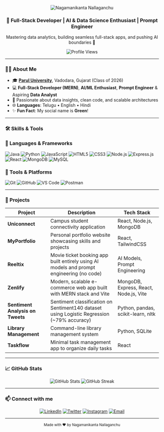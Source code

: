 <!-- Header with waving animation -->
<div align="center">
  <img src="https://capsule-render.vercel.app/api?type=waving&color=gradient&height=150&section=header&text=Nagamanikanta%20Nallaganchu&fontSize=60&animation=fadeIn" alt="Nagamanikanta Nallaganchu" />
  <h3>🚀 Full-Stack Developer | AI & Data Science Enthusiast | Prompt Engineer</h3>
  <p>Mastering data analytics, building seamless full-stack apps, and pushing AI boundaries 🤖</p>
  <img src="https://komarev.com/ghpvc/?username=NagamanikantaNallaganchu&color=blue" alt="Profile Views" />
</div>

---

### 👨‍💻 About Me

- 🎓 **[Parul University](https://www.paruluniversity.ac.in/)**, Vadodara, Gujarat (Class of 2026)
- 💻 **Full-Stack Developer (MERN)**, **AI/ML Enthusiast**, **Prompt Engineer** & Aspiring **Data Analyst**
- 🧠 Passionate about data insights, clean code, and scalable architectures
- 🌐 **Languages**: Telugu • English • Hindi
- ✨ **Fun Fact**: My social name is **Green**!

---

### 🛠️ Skills & Tools

### 🧩 Languages & Frameworks
![Java](https://img.shields.io/badge/Java-F89820?style=for-the-badge&logo=java&logoColor=white)
![Python](https://img.shields.io/badge/Python-3776AB?style=for-the-badge&logo=python&logoColor=white)
![JavaScript](https://img.shields.io/badge/JavaScript-F7DF1E?style=for-the-badge&logo=javascript&logoColor=black)
![HTML5](https://img.shields.io/badge/HTML5-E34F26?style=for-the-badge&logo=html5&logoColor=white)
![CSS3](https://img.shields.io/badge/CSS3-1572B6?style=for-the-badge&logo=css3&logoColor=white)
![Node.js](https://img.shields.io/badge/Node.js-339933?style=for-the-badge&logo=nodedotjs&logoColor=white)
![Express.js](https://img.shields.io/badge/Express.js-000000?style=for-the-badge&logo=express&logoColor=white)
![React](https://img.shields.io/badge/React-61DAFB?style=for-the-badge&logo=react&logoColor=black)
![MongoDB](https://img.shields.io/badge/MongoDB-47A248?style=for-the-badge&logo=mongodb&logoColor=white)
![MySQL](https://img.shields.io/badge/MySQL-4479A1?style=for-the-badge&logo=mysql&logoColor=white)

### 🧰 Tools & Platforms
![Git](https://img.shields.io/badge/Git-F05032?style=for-the-badge&logo=git&logoColor=white)
![GitHub](https://img.shields.io/badge/GitHub-181717?style=for-the-badge&logo=github&logoColor=white)
![VS Code](https://img.shields.io/badge/VS%20Code-007ACC?style=for-the-badge&logo=visualstudiocode&logoColor=white)
![Postman](https://img.shields.io/badge/Postman-FF6C37?style=for-the-badge&logo=postman&logoColor=white)

---

### 🚀 Projects

| Project           | Description                                                                                                  | Tech Stack                         |
|-------------------|--------------------------------------------------------------------------------------------------------------|----------------------------------|
| **Uniconnect**    | Campus student connectivity application                                                                     | React, Node.js, MongoDB          |
| **MyPortfolio**   | Personal portfolio website showcasing skills and projects                                                    | React, TailwindCSS               |
| **Reeltix**       | Movie ticket booking app built entirely using AI models and prompt engineering (no code)                     | AI Models, Prompt Engineering    |
| **Zenlify**       | Modern, scalable e-commerce web app built with MERN stack and Vite                                          | MongoDB, Express, React, Node.js, Vite |
| **Sentiment Analysis on Tweets** | Sentiment classification on Sentiment140 dataset using Logistic Regression (~79% accuracy)          | Python, pandas, scikit-learn, nltk |
| **Library Management** | Command-line library management system                                                                      | Python, SQLite                   |
| **Taskflow**      | Minimal task management app to organize daily tasks                                                          | React                           |

---

### 📈 GitHub Stats

<div align="center">
  <img src="https://github-readme-stats.vercel.app/api?username=NagamanikantaNallaganchu&show_icons=true&theme=radical" alt="GitHub Stats" />
  <img src="https://github-readme-streak-stats.herokuapp.com/?user=NagamanikantaNallaganchu&theme=radical" alt="GitHub Streak" />
</div>

---

### 📫 Connect with me

<p align="center">
  <a href="https://linkedin.com/in/NagamanikantaNallaganchu" target="_blank"><img alt="LinkedIn" src="https://img.shields.io/badge/LinkedIn-0077B5?style=for-the-badge&logo=linkedin" /></a>
  <a href="https://twitter.com/NagamanikantaN" target="_blank"><img alt="Twitter" src="https://img.shields.io/badge/Twitter-1DA1F2?style=for-the-badge&logo=twitter" /></a>
  <a href="https://instagram.com/NagamanikantaN" target="_blank"><img alt="Instagram" src="https://img.shields.io/badge/Instagram-E4405F?style=for-the-badge&logo=instagram" /></a>
  <a href="mailto:nagamanikanta@example.com" target="_blank"><img alt="Email" src="https://img.shields.io/badge/Email-D14836?style=for-the-badge&logo=gmail" /></a>
</p>

---

<div align="center">
  <sub>Made with ❤️ by Nagamanikanta Nallaganchu</sub>
</div>

